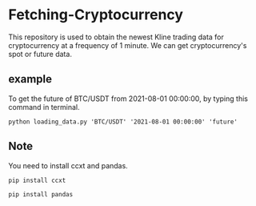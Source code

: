 # Fetching-Cryptocurrency
This repository is used to obtain the newest Kline trading data for cryptocurrency at a frequency of 1 minute.
We can get cryptocurrency's spot or future data.



## example
To get the future of BTC/USDT from 2021-08-01 00:00:00, by typing this command in terminal.

```
python loading_data.py 'BTC/USDT' '2021-08-01 00:00:00' 'future'
```
## Note
You need to install ccxt and pandas.
```
pip install ccxt

pip install pandas
```
